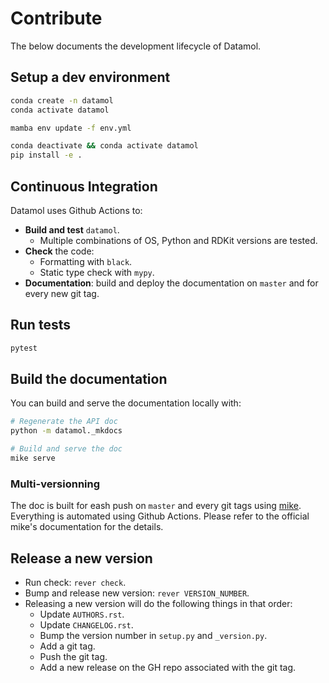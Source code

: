 # Contribute

The below documents the development lifecycle of Datamol.

## Setup a dev environment

```bash
conda create -n datamol
conda activate datamol

mamba env update -f env.yml

conda deactivate && conda activate datamol
pip install -e .
```

## Continuous Integration

Datamol uses Github Actions to:

- **Build and test** `datamol`.
  - Multiple combinations of OS, Python and RDKit versions are tested.
- **Check** the code:
  - Formatting with `black`.
  - Static type check with `mypy`.
- **Documentation**: build and deploy the documentation on `master` and for every new git tag.

## Run tests

```bash
pytest
```

## Build the documentation

You can build and serve the documentation locally with:

```bash
# Regenerate the API doc
python -m datamol._mkdocs

# Build and serve the doc
mike serve
```

### Multi-versionning

The doc is built for eash push on `master` and every git tags using [mike](https://github.com/jimporter/mike). Everything is automated using Github Actions. Please refer to the official mike's documentation for the details.

## Release a new version

- Run check: `rever check`.
- Bump and release new version: `rever VERSION_NUMBER`.
- Releasing a new version will do the following things in that order:
  - Update `AUTHORS.rst`.
  - Update `CHANGELOG.rst`.
  - Bump the version number in `setup.py` and `_version.py`.
  - Add a git tag.
  - Push the git tag.
  - Add a new release on the GH repo associated with the git tag.
